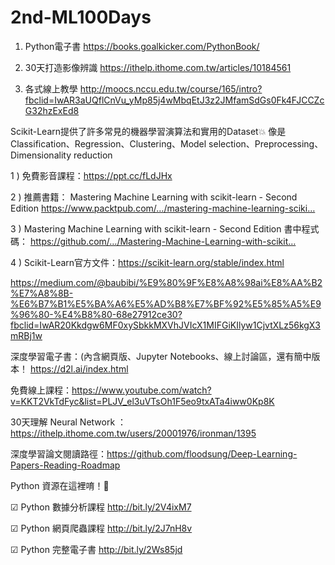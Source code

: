 # 2nd-ML100Days


1. Python電子書 https://books.goalkicker.com/PythonBook/ 

2. 30天打造影像辨識 https://ithelp.ithome.com.tw/articles/10184561 

3. 各式線上教學 http://moocs.nccu.edu.tw/course/165/intro?fbclid=IwAR3aUQflCnVu_yMp85j4wMbqEtJ3z2JMfamSdGs0Fk4FJCCZcG32hzExEd8



Scikit-Learn提供了許多常見的機器學習演算法和實用的Dataset💥
像是Classification、Regression、Clustering、Model selection、Preprocessing、Dimensionality reduction

1 ) 免費影音課程：https://ppt.cc/fLdJHx

2 ) 推薦書籍： Mastering Machine Learning with scikit-learn - Second Edition
https://www.packtpub.com/…/mastering-machine-learning-sciki…

3 ) Mastering Machine Learning with scikit-learn - Second Edition 書中程式碼：
https://github.com/…/Mastering-Machine-Learning-with-scikit…

4 ) Scikit-Learn官方文件：https://scikit-learn.org/stable/index.html


https://medium.com/@baubibi/%E9%80%9F%E8%A8%98ai%E8%AA%B2%E7%A8%8B-%E6%B7%B1%E5%BA%A6%E5%AD%B8%E7%BF%92%E5%85%A5%E9%96%80-%E4%B8%80-68e27912ce30?fbclid=IwAR20Kkdgw6MF0xySbkkMXVhJVIcX1MIFGiKIlyw1CjvtXLz56kgX3mRBj1w


深度學習電子書：(內含網頁版、Jupyter Notebooks、線上討論區，還有簡中版本！
https://d2l.ai/index.html 

免費線上課程：https://www.youtube.com/watch?v=KKT2VkTdFyc&list=PLJV_el3uVTsOh1F5eo9txATa4iww0Kp8K

30天理解 Neural Network ：https://ithelp.ithome.com.tw/users/20001976/ironman/1395

深度學習論文閱讀路徑：https://github.com/floodsung/Deep-Learning-Papers-Reading-Roadmap


Python 資源在這裡唷！🎉

☑ Python 數據分析課程
      http://bit.ly/2V4ixM7

☑ Python 網頁爬蟲課程
      http://bit.ly/2J7nH8v

☑ Python 完整電子書
      http://bit.ly/2Ws85jd
